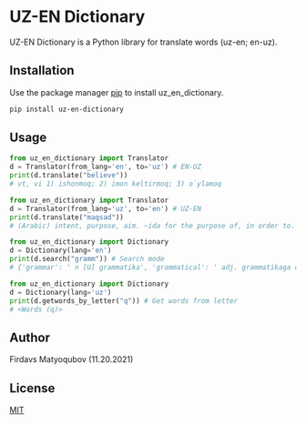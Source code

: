 # UZ-EN Dictionary

UZ-EN Dictionary is a Python library for translate words (uz-en; en-uz).

## Installation

Use the package manager [pip](https://pip.pypa.io/en/stable/) to install uz_en_dictionary.

```bash
pip install uz-en-dictionary
```

## Usage

```python
from uz_en_dictionary import Translator
d = Translator(from_lang='en', to='uz') # EN-UZ
print(d.translate("believe"))
# vt, vi 1) ishonmoq; 2) imon keltirmoq; 3) o`ylamoq
```
```python
from uz_en_dictionary import Translator
d = Translator(from_lang='uz', to='en') # UZ-EN
print(d.translate("maqsad"))
# (Arabic) intent, purpose, aim. ~ida for the purpose of, in order to.
```
```python
from uz_en_dictionary import Dictionary
d = Dictionary(lang='en')
print(d.search("gramm")) # Search mode
# {'grammar': ' n [U] grammatika', 'grammatical': ' adj. grammatikaga oid','gramme': ' n [C] misqol, gram'}
```
```python
from uz_en_dictionary import Dictionary
d = Dictionary(lang='uz')
print(d.getwords_by_letter("q")) # Get words from letter
# <Words (q)>
```
## Author

Firdavs Matyoqubov (11.20.2021)

## License

[MIT](https://choosealicense.com/licenses/mit/)